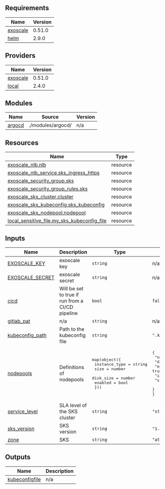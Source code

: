 ## Requirements

| Name | Version |
|------|---------|
| <a name="requirement_exoscale"></a> [exoscale](#requirement\_exoscale) | 0.51.0 |
| <a name="requirement_helm"></a> [helm](#requirement\_helm) | 2.9.0 |

## Providers

| Name | Version |
|------|---------|
| <a name="provider_exoscale"></a> [exoscale](#provider\_exoscale) | 0.51.0 |
| <a name="provider_local"></a> [local](#provider\_local) | 2.4.0 |

## Modules

| Name | Source | Version |
|------|--------|---------|
| <a name="module_argocd"></a> [argocd](#module\_argocd) | ./modules/argocd/ | n/a |

## Resources

| Name | Type |
|------|------|
| [exoscale_nlb.nlb](https://registry.terraform.io/providers/exoscale/exoscale/0.51.0/docs/resources/nlb) | resource |
| [exoscale_nlb_service.sks_ingress_https](https://registry.terraform.io/providers/exoscale/exoscale/0.51.0/docs/resources/nlb_service) | resource |
| [exoscale_security_group.sks](https://registry.terraform.io/providers/exoscale/exoscale/0.51.0/docs/resources/security_group) | resource |
| [exoscale_security_group_rules.sks](https://registry.terraform.io/providers/exoscale/exoscale/0.51.0/docs/resources/security_group_rules) | resource |
| [exoscale_sks_cluster.cluster](https://registry.terraform.io/providers/exoscale/exoscale/0.51.0/docs/resources/sks_cluster) | resource |
| [exoscale_sks_kubeconfig.sks_kubeconfig](https://registry.terraform.io/providers/exoscale/exoscale/0.51.0/docs/resources/sks_kubeconfig) | resource |
| [exoscale_sks_nodepool.nodepool](https://registry.terraform.io/providers/exoscale/exoscale/0.51.0/docs/resources/sks_nodepool) | resource |
| [local_sensitive_file.my_sks_kubeconfig_file](https://registry.terraform.io/providers/hashicorp/local/latest/docs/resources/sensitive_file) | resource |

## Inputs

| Name | Description | Type | Default | Required |
|------|-------------|------|---------|:--------:|
| <a name="input_EXOSCALE_KEY"></a> [EXOSCALE\_KEY](#input\_EXOSCALE\_KEY) | exoscale key | `string` | n/a | yes |
| <a name="input_EXOSCALE_SECRET"></a> [EXOSCALE\_SECRET](#input\_EXOSCALE\_SECRET) | exoscale secret | `string` | n/a | yes |
| <a name="input_cicd"></a> [cicd](#input\_cicd) | Will be set to true if run from a CI/CD pipeline | `bool` | `false` | no |
| <a name="input_gitlab_pat"></a> [gitlab\_pat](#input\_gitlab\_pat) | n/a | `string` | n/a | yes |
| <a name="input_kubeconfig_path"></a> [kubeconfig\_path](#input\_kubeconfig\_path) | Path to the kubeconfig file | `string` | `".kube/kcd-demo.config.yaml"` | no |
| <a name="input_nodepools"></a> [nodepools](#input\_nodepools) | Definitions of nodepools | <pre>map(object({<br>    instance_type = string<br>    size          = number<br>    disk_size     = number<br>    enabled       = bool<br>  }))</pre> | <pre>{<br>  "nodepool1": {<br>    "disk_size": 20,<br>    "enabled": true,<br>    "instance_type": "standard.medium",<br>    "size": 3<br>  }<br>}</pre> | no |
| <a name="input_service_level"></a> [service\_level](#input\_service\_level) | SLA level of the SKS cluster | `string` | `"starter"` | no |
| <a name="input_sks_version"></a> [sks\_version](#input\_sks\_version) | SKS version | `string` | `"1.27.5"` | no |
| <a name="input_zone"></a> [zone](#input\_zone) | SKS | `string` | `"at-vie-2"` | no |

## Outputs

| Name | Description |
|------|-------------|
| <a name="output_kubeconfigfile"></a> [kubeconfigfile](#output\_kubeconfigfile) | n/a |
